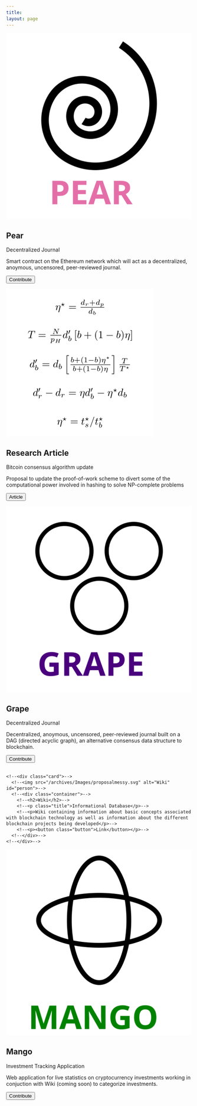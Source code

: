 ```yaml
---
title: 
layout: page 
---
```



<head>
<script src="https://ajax.googleapis.com/ajax/libs/jquery/3.2.1/jquery.min.js"></script>
<link rel = "stylesheet"
   type = "text/css"
   href = "style.css" />
</head>

<style>

#test p {
  opacity: 0;
}
</style>

<script>
$("#test p").delay(10).animate({ opacity: 1  }, 700);
</script>


<div class="row">
  <div class="column">
    <div class="card">
      <img src="/archives/Images/pear.svg" alt="PEAR" id="project">
      <div class="container">
        <h2>Pear</h2>
        <p class="title">Decentralized Journal</p>
        <p>Smart contract on the Ethereum network which will act as a decentralized, anoymous, uncensored, peer-reviewed journal.</p>
        <p><a href="http://www.github.com/delphicrypto/Pear" target="_blank"><button class="button">Contribute</button></a></p>
      </div>
    </div>
  </div>

  <div class="column">
    <div class="card">
      <img src="/archives/Images/proposal.svg" alt="Proposal" id="project">
      <div class="container">
        <h2>Research Article</h2>
        <p class="title">Bitcoin consensus algorithm update</p>
        <p>Proposal to update the proof-of-work scheme to divert some of the computational power involved in hashing to solve NP-complete problems</p>
        <p><a href="https://arxiv.org/abs/1708.09419" target="_blank"><button class="button">Article</button></a></p>
      </div>
    </div>
  </div>

</div>

<div class="row">
  <div class="column">
    <div class="card">
      <img src="/archives/Images/grape.svg" alt="GRAPE" id="project">
      <div class="container">
        <h2>Grape</h2>
        <p class="title">Decentralized Journal</p>
        <p>Decentralized, anoymous, uncensored, peer-reviewed journal built on a DAG (directed acyclic graph), an alternative consensus data structure to blockchain.</p>
        <p><a href="http://www.github.com/delphicrypto/Grape" target="_blank"><button class="button">Contribute</button></a></p>
      </div>
    </div>
  </div>

  <!--<div class="column">-->
    <!--<div class="card">-->
      <!--<img src="/archives/Images/proposalmessy.svg" alt="Wiki" id="person">-->
      <!--<div class="container">-->
        <!--<h2>Wiki</h2>-->
        <!--<p class="title">Informational Database</p>-->
        <!--<p>Wiki containing information about basic concepts associated with blockchain technology as well as information about the different blockchain projects being developed</p>-->
        <!--<p><button class="button">Link</button></p>-->
      <!--</div>-->
    <!--</div>-->
  <!--</div>-->


  <div class="column">
    <div class="card">
      <img src="/archives/Images/mango.svg" alt="Mango" id="project">
      <div class="container">
        <h2>Mango</h2>
        <p class="title">Investment Tracking Application</p>
        <p>Web application for live statistics on cryptocurrency investments working in conjuction with Wiki (coming soon) to categorize investments.</p>
        <p><button class="button">Contribute</button></p>
      </div>
    </div>
  </div>

</div>
